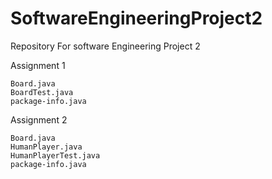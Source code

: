 SoftwareEngineeringProject2
===========================

Repository For software Engineering Project 2


Assignment 1 

    Board.java
    BoardTest.java
    package-info.java
    
    
Assignment 2
    
    Board.java
    HumanPlayer.java
    HumanPlayerTest.java
    package-info.java
